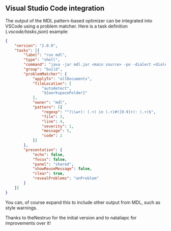 ## Visual Studio Code integration

The output of the MDL pattern-based optimizer can be integrated into VSCode using a problem matcher. Here is a task definition (_.vscode/tasks.json_) example:

```json
{
	"version": "2.0.0",
	"tasks": [{
		"label": "run mdl",
		"type": "shell",
		"command": "java -jar mdl.jar <main source> -po -dialect <dialect>",
		"group": "build",
		"problemMatcher": {
			"applyTo": "allDocuments",
			"fileLocation": [
				"autodetect",
				"${workspaceFolder}"
			],
			"owner": "mdl",
			"pattern": [{
				"regexp": "^(\\w+): (.+) in (.+)#([0-9]+): (.+)$",
				"file": 3,
				"line": 4,
				"severity": 1,
				"message": 5,
				"code": 2
			}]
		},
		"presentation": {
			"echo": false,
			"focus": false,
			"panel": "shared",
			"showReuseMessage": false,
			"clear": true,
			"revealProblems": "onProblem"
		}
	}]
}
```

You can, of course expand this to include other output from MDL, such as style warnings.

Thanks to theNestruo for the initial version and to nataliapc for improvements over it!
